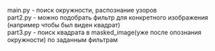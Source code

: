 main.py - поиск окружности, распознание узоров  
part2.py - можно подобрать фильтр для конкретного изображения (например чтобы был виден квадрат)  
part3.py - поиск квадрата в masked_image(уже после опознания окружности) по заданным фильтрам
